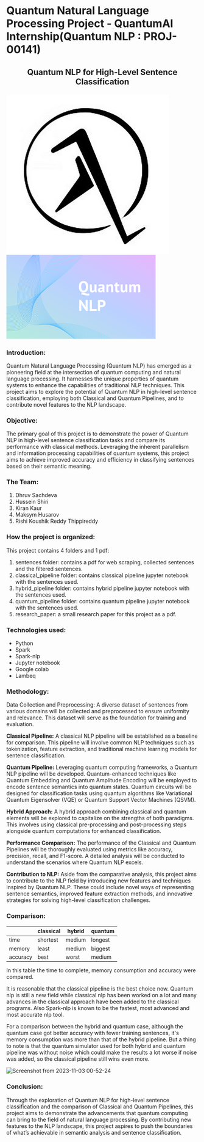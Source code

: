# Quantum Natural Language Processing Project - QuantumAI Internship(Quantum NLP : PROJ-00141)

## <p align="center">Quantum NLP for High-Level Sentence Classification</p>

![image](img1.png)
![image](img.png)
### Introduction:
Quantum Natural Language Processing (Quantum NLP) has emerged as a pioneering field at the intersection of quantum computing and natural language processing. It harnesses the unique properties of quantum systems to enhance the capabilities of traditional NLP techniques. This project aims to explore the potential of Quantum NLP in high-level sentence classification, employing both Classical and Quantum Pipelines, and to contribute novel features to the NLP landscape.

### Objective:
The primary goal of this project is to demonstrate the power of Quantum NLP in high-level sentence classification tasks and compare its performance with classical methods. Leveraging the inherent parallelism and information processing capabilities of quantum systems, this project aims to achieve improved accuracy and efficiency in classifying sentences based on their semantic meaning.

### The Team:
1. Dhruv Sachdeva
2. Hussein Shiri
3. Kiran Kaur
4. Maksym Husarov
5. Rishi Koushik Reddy Thippireddy

### How the project is organized:
This project contains 4 folders and 1 pdf:
1. sentences folder: contains a pdf for web scraping, collected sentences and the filtered sentences.
2. classical_pipeline folder: contains classical pipeline jupyter notebook with the sentences used.
3. hybrid_pipeline folder: contains hybrid pipeline jupyter notebook with the sentences used.
4. quantum_pipeline folder: contains quantum pipeline jupyter notebook with the sentences used.
5. research_paper: a small research paper for this project as a pdf.

### Technologies used:
- Python
- Spark
- Spark-nlp
- Jupyter notebook
- Google colab
- Lambeq


### Methodology:

Data Collection and Preprocessing: A diverse dataset of sentences from various domains will be collected and preprocessed to ensure uniformity and relevance. This dataset will serve as the foundation for training and evaluation.

<b>Classical Pipeline:</b> A classical NLP pipeline will be established as a baseline for comparison. This pipeline will involve common NLP techniques such as tokenization, feature extraction, and traditional machine learning models for sentence classification.

<b>Quantum Pipeline:</b> Leveraging quantum computing frameworks, a Quantum NLP pipeline will be developed. Quantum-enhanced techniques like Quantum Embedding and Quantum Amplitude Encoding will be employed to encode sentence semantics into quantum states. Quantum circuits will be designed for classification tasks using quantum algorithms like Variational Quantum Eigensolver (VQE) or Quantum Support Vector Machines (QSVM).

<b>Hybrid Approach:</b> A hybrid approach combining classical and quantum elements will be explored to capitalize on the strengths of both paradigms. This involves using classical pre-processing and post-processing steps alongside quantum computations for enhanced classification.

<b>Performance Comparison:</b> The performance of the Classical and Quantum Pipelines will be thoroughly evaluated using metrics like accuracy, precision, recall, and F1-score. A detailed analysis will be conducted to understand the scenarios where Quantum NLP excels.

<b>Contribution to NLP:</b> Aside from the comparative analysis, this project aims to contribute to the NLP field by introducing new features and techniques inspired by Quantum NLP. These could include novel ways of representing sentence semantics, improved feature extraction methods, and innovative strategies for solving high-level classification challenges.


### Comparison:

|           | classical | hybrid | quantum |
| --------- | ----------| ------ | ------- |
| time      | shortest  | medium | longest |
| memory    | least     | medium | biggest |
| accuracy  | best      | worst  | medium  |

In this table the time to complete, memory consumption and accuracy were compared.

It is reasonable that the classical pipeline is the best choice now. Quantum nlp is still a new field while classical nlp has been worked on a lot and many advances in the classical approach have been added to the classical programs. Also Spark-nlp is known to be the fastest, most advanced and most accurate nlp tool.

For a comparison between the hybrid and quantum case, although the quantum case got better accuracy with fewer training sentences, it's memory consumption was more than that of the hybrid pipeline. But a thing to note is that the quantum simulator used for both hybrid and quantum pipeline was without noise which could make the results a lot worse if noise was added, so the classical pipeline still wins even more.

![Screenshot from 2023-11-03 00-52-24](https://github.com/hosen20/quantumopenai_QNLP_internship_project/assets/84079430/74be433d-4bc7-4752-998a-f3bfa3b0fd68)


### Conclusion:
Through the exploration of Quantum NLP for high-level sentence classification and the comparison of Classical and Quantum Pipelines, this project aims to demonstrate the advancements that quantum computing can bring to the field of natural language processing. By contributing new features to the NLP landscape, this project aspires to push the boundaries of what’s achievable in semantic analysis and sentence classification.
